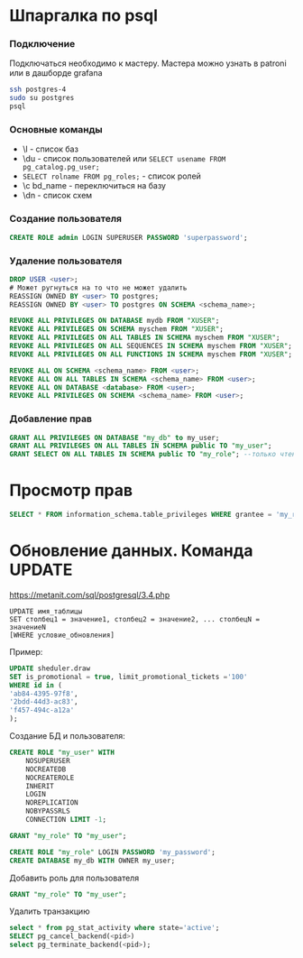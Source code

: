 # Шпаргалка по psql

### Подключение
Подключаться необходимо к мастеру. Мастера можно узнать в patroni или в дашборде grafana
```sh
ssh postgres-4
sudo su postgres
psql
```

### Основные команды
- \l - список баз
- \du - список пользователей или `SELECT usename FROM pg_catalog.pg_user;`
- `SELECT rolname FROM pg_roles;` - список ролей
- \с bd_name - переключиться на базу
- \dn - список схем

### Создание пользователя
```sql
CREATE ROLE admin LOGIN SUPERUSER PASSWORD 'superpassword';
```

### Удаление пользователя
```sql
DROP USER <user>;
# Может ругнуться на то что не может удалить
REASSIGN OWNED BY <user> TO postgres;
REASSIGN OWNED BY <user> TO postgres ON SCHEMA <schema_name>;

REVOKE ALL PRIVILEGES ON DATABASE mydb FROM "XUSER";
REVOKE ALL PRIVILEGES ON SCHEMA myschem FROM "XUSER";
REVOKE ALL PRIVILEGES ON ALL TABLES IN SCHEMA myschem FROM "XUSER";
REVOKE ALL PRIVILEGES ON ALL SEQUENCES IN SCHEMA myschem FROM "XUSER";
REVOKE ALL PRIVILEGES ON ALL FUNCTIONS IN SCHEMA myschem FROM "XUSER";

REVOKE ALL ON SCHEMA <schema_name> FROM <user>;
REVOKE ALL ON ALL TABLES IN SCHEMA <schema_name> FROM <user>;
REVOKE ALL ON DATABASE <database> FROM <user>;
REVOKE ALL PRIVILEGES ON SCHEMA <schema_name> FROM <user>;
```

### Добавление прав
```sql
GRANT ALL PRIVILEGES ON DATABASE "my_db" to my_user;
GRANT ALL PRIVILEGES ON ALL TABLES IN SCHEMA public TO "my_user";
GRANT SELECT ON ALL TABLES IN SCHEMA public TO "my_role"; --только чтение
```

# Просмотр прав
```sql
SELECT * FROM information_schema.table_privileges WHERE grantee = 'my_role';
```

# Обновление данных. Команда UPDATE
https://metanit.com/sql/postgresql/3.4.php

```
UPDATE имя_таблицы
SET столбец1 = значение1, столбец2 = значение2, ... столбецN = значениеN
[WHERE условие_обновления]
```

Пример:
```sql
UPDATE sheduler.draw
SET is_promotional = true, limit_promotional_tickets ='100'
WHERE id in (
'ab84-4395-97f8',
'2bdd-44d3-ac83',
'f457-494c-a12a'
);
```

Создание БД и пользователя:

```sql
CREATE ROLE "my_user" WITH 
	NOSUPERUSER
	NOCREATEDB
	NOCREATEROLE
	INHERIT
	LOGIN
	NOREPLICATION
	NOBYPASSRLS
	CONNECTION LIMIT -1;

GRANT "my_role" TO "my_user";

CREATE ROLE "my_role" LOGIN PASSWORD 'my_password';
CREATE DATABASE my_db WITH OWNER my_user;
```

Добавить роль для пользователя
```sql
GRANT "my_role" TO "my_user";
```


Удалить транзакцию
```sql
select * from pg_stat_activity where state='active';
SELECT pg_cancel_backend(<pid>)
select pg_terminate_backend(<pid>);
```
